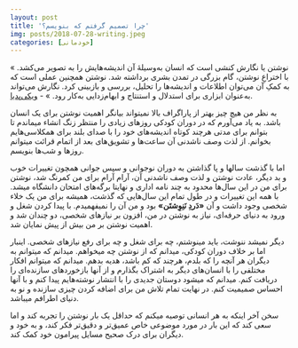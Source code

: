 ```yaml
---
layout: post
title: 'چرا تصمیم گرفتم که بنویسم؟'
img: posts/2018-07-28-writing.jpeg
categories: [خودمانی]
---
```

« نوشتن یا نگارش کنشی است که انسان به‌وسیلهٔ آن اندیشه‌هایش را به تصویر می‌کشد. با اختراعِ نوشتن، گام بزرگی در تمدن بشری برداشته شد. نوشتن همچنین عملی است که به کمکِ آن می‌توان اطلاعات و اندیشه‌ها را تحلیل، بررسی و بازبینی کرد. نگارش می‌تواند به‌عنوان ابزاری برای استدلال و استنتاج و ابهام‌زدایی به‌کار رود. » - [ویکی‌پدیا](https://fa.wikipedia.org/wiki/خط_(نوشتار) "ویکیپدیا").

 به نظر من هیچ چیز بهتر از پاراگراف بالا نمیتواند بیانگر اهمیت نوشتن برای یک انسان باشد. به یاد می‌آورم که در دوران کودکی روز‌های زیادی را منتظر زنگ انشاء میماندم تا بتوانم برای مدتی هرچند کوتاه اندیشه‌های خود را با صدای بلند برای همکلاسی‌هایم بخوانم. از لذت وصف ناشدنی‌ آن ساعت‌ها و تشویق‌های بعد از اتمام قرائت میتوانم روز‌ها و شب‌ها بنویسم.
 
 اما با گذشت سالها و پا گذاشتن به دوران نوجوانی و سپس جوانی همچون تغییرات خوب و بد دیگر، عادت نوشتن و لذت وصف ناشدنی آن، آرام آرام برای من کمرنگ شد، نوشتن برای من در این سال‌ها محدود به چند نامه اداری و نهایتا برگه‌های امتحان دانشگاه میشد.
 با همه این تغییرات و در طول تمام این سال‌هایی که گذشت، همیشه برای من یک خلاء شخصی وجود داشت و آن **«دَردِ نَنِوِشتَن»** بود و من آن را نمیفهمیدم. با پیدا کردن شغل و ورود به دنیای حرفه‌ای، نیاز به نوشتن در من، افزون بر نیاز‌های شخصی، دو چندان شد و اهمیت نوشتن بر من بیش از پیش نمایان شد.
 
 دیگر نمیشد ننوشت، باید مینوشتم، چه برای شغل و چه برای رفع نیاز‌های شخصی. اینبار اما بر خلاف دوران کودکی، میدانم که از نوشتن چه میخواهم. میدانم که میتوانم به دیگران هر آنچه را که بلدم، هرچند که کم باشد، هدیه بدهم. میدانم که میتوانم افکار مختلفی را با انسان‌های دیگر به اشتراک بگذارم و از آنها بازخورد‌های سازنده‌‌ای را دریافت کنم. میدانم که میشود دوستان جدیدی را با انتشار نوشته‌هایم پیدا کنم و با آنها احساس صمیمیت کنم. در نهایت تمام تلاش من برای اضافه کردن چیز‌ی سازنده و نو به دنیای اطرافم میباشد. 
 
 سخن آخر اینکه به هر انسانی توصیه میکنم که حداقل یک بار نوشتن را تجربه کند و اما سعی کند که این بار در مورد موضوعی خاص عمیق‌تر و دقیق‌تر فکر کند، و به خود و  دیگران برای درک صحیح مسايل پیرامون خود کمک کند.